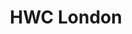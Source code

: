 ---
title: HWC London
start: 2018-09-19T19:00:00+00:00
end: 2018-09-19T20:30:00+00:00
venue: thehub-coventgarden
tito: 2018-09-19
photo: 2018-09-19.jpg
requirements: "<p>Join us anytime from 18:30 onwards at Proven Dough cafe below Hub by Premier Inn hotel in Covent Garden. The main event starts at 19:00. No need to check-in at the venue just look out for <a href='https://calumryan.com'>Calum Ryan</a>, the organiser, usually sitting towards the back of the cafe with HWC printouts on the table.</p><p>There are a few different ways you can register for Homebrew Website Club London:</p>"
description: "Demos of personal websites and the opportunity to create, update or experiment on your personal website"
attendees:
- https://ohhelloana.blog
- https://calumryan.com/
- https://doubleloop.net/
---